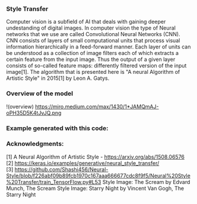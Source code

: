### Style Transfer

Computer vision is a subfield of AI that deals with gaining deeper undestanding of digital images. In computer vision the type of Neural networks that we use are called Convolutional Neural Networks (CNN). CNN consists of layers of small computational units that process visual information hierarchically in a feed-forward manner. Each layer of units can be understood as a collection of image filters each of which extracts a certain feature from the input image. Thus the output of a given layer consists of so-called feature maps: differently filtered version of the input image[1]. The algorithm that is presented here is "A neural Algorithm of Artistic Style" in 2015[1] by Leon A. Gatys.

### Overview of the model

!(overview) https://miro.medium.com/max/1430/1*JAMQmAJ-oPH35D5K4tJvJQ.png

### Example generated with this code:




### Acknowledgments: 

[1] A Neural Algorithm of Artistic Style - https://arxiv.org/abs/1508.06576 <br>
[2] https://keras.io/examples/generative/neural_style_transfer/ <br>
[3] https://github.com/Shashi456/Neural-Style/blob/f226abf09b89fcb1970c167aaa666677cdc8f9f5/Neural%20Style%20Transfer/train_TensorFlow.py#L53
Style Image: The Scream by Edvard Munch, The Scream
Style Image: Starry Night by Vincent Van Gogh, The Starry Night
